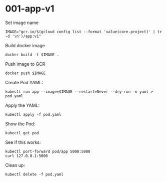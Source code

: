 # 001-app-v1

Set image name
```
IMAGE="gcr.io/$(gcloud config list --format 'value(core.project)' | tr -d '\n')/app:v1"
```

Build docker image
```
docker build -t $IMAGE .
```

Push image to GCR
```
docker push $IMAGE
```

Create Pod YAML:
```
kubectl run app --image=$IMAGE --restart=Never --dry-run -o yaml > pod.yaml
```

Apply the YAML:
```
kubectl apply -f pod.yaml
```

Show the Pod:
```
kubectl get pod
```

See if this works:
```
kubectl port-forward pod/app 5000:5000
curl 127.0.0.1:5000
```

Clean up:
```
kubectl delete -f pod.yaml
```
